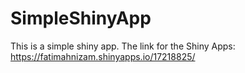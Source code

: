 # SimpleShinyApp
This is a simple shiny app. The link for the Shiny Apps: https://fatimahnizam.shinyapps.io/17218825/
